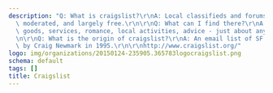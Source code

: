 ```yaml
---
description: "Q: What is craigslist?\r\nA: Local classifieds and forums - community\
  \ moderated, and largely free.\r\n\r\nQ: What can I find there?\r\nA: Jobs, housing,\
  \ goods, services, romance, local activities, advice - just about anything really.\r\
  \n\r\nQ: What is the origin of craigslist?\r\nA: An email list of SF events started\
  \ by Craig Newmark in 1995.\r\n\r\nhttp://www.craigslist.org/"
logo: img/organizations/20150124-235905.365783logocraigslist.png
schema: default
tags: []
title: Craigslist
---
```

